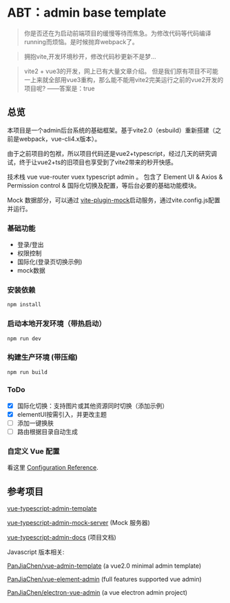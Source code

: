 # ABT：admin base template

> 你是否还在为启动前端项目的缓慢等待而焦急。为修改代码等代码编译 running而烦恼。是时候抛弃webpack了。

> 拥抱vite,开发环境秒开，修改代码秒更新不是梦...

> vite2 + vue3的开发，网上已有大量文章介绍。
但是我们原有项目不可能一上来就全部用vue3重构，那么能不能用vite2完美运行之前的vue2开发的项目呢? ——答案是：true
## 总览
本项目是一个admin后台系统的基础框架。基于vite2.0（esbuild）重新搭建（之前是webpack，vue-cli4.x版本）。

由于之前项目的包袱，所以项目代码还是vue2+typescript，经过几天的研究调试，终于让vue2+ts的旧项目也享受到了vite2带来的秒开快感。

技术栈 vue vue-router vuex typescript admin 。
包含了 Element UI & Axios & Permission control & 国际化切换及配置，等后台必要的基础功能模块。


Mock 数据部分，可以通过 [vite-plugin-mock]()启动服务，通过vite.config.js配置并运行。

### 基础功能

- 登录/登出
- 权限控制
- 国际化(登录页切换示例)
- mock数据

### 安装依赖

```bash
npm install
```

### 启动本地开发环境（带热启动）

```bash
npm run dev
```

### 构建生产环境 (带压缩)

```bash
npm run build
```

### ToDo 


- [x] 国际化切换：支持图片或其他资源同时切换（添加示例）
- [x] elementUI按需引入，并更改主题
- [ ] 添加一键换肤
- [ ] 路由根据目录自动生成

### 自定义 Vue 配置

看这里 [Configuration Reference](https://cli.vuejs.org/config/).

## 参考项目
[vue-typescript-admin-template](https://github.com/Armour/vue-typescript-admin-template/tree/minimal) 

[vue-typescript-admin-mock-server](https://github.com/armour/vue-typescript-admin-mock-server) (Mock 服务器)

[vue-typescript-admin-docs](https://github.com/armour/vue-typescript-admin-docs) (项目文档)

Javascript 版本相关:

[PanJiaChen/vue-admin-template](https://github.com/PanJiaChen/vue-admin-template) (a vue2.0 minimal admin template)

[PanJiaChen/vue-element-admin](https://github.com/PanJiaChen/vue-element-admin) (full features supported vue admin)

[PanJiaChen/electron-vue-admin](https://github.com/PanJiaChen/electron-vue-admin) (a vue electron admin project)